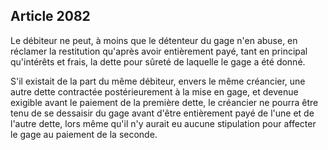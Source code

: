 Article 2082
----
Le débiteur ne peut, à moins que le détenteur du gage n'en abuse, en réclamer la
restitution qu'après avoir entièrement payé, tant en principal qu'intérêts et
frais, la dette pour sûreté de laquelle le gage a été donné.

S'il existait de la part du même débiteur, envers le même créancier, une autre
dette contractée postérieurement à la mise en gage, et devenue exigible avant le
paiement de la première dette, le créancier ne pourra être tenu de se dessaisir
du gage avant d'être entièrement payé de l'une et de l'autre dette, lors même
qu'il n'y aurait eu aucune stipulation pour affecter le gage au paiement de la
seconde.
